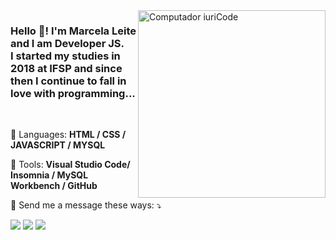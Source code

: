 <img src="https://cdn.discordapp.com/attachments/721176618084859999/998686277341806673/try.png" min-width="200px" max-width="300px" width="300px"  align="right" padding-right="100px" alt="Computador iuriCode">

<h3 align="left"> 
  Hello 👋! I'm Marcela Leite and I am <strong>Developer JS</strong>.<br>
  I started my studies in 2018 at IFSP and since then I continue to fall in love with programming...
</h3>
<br />
<p align="left">
  🦄 Languages: <strong>HTML / CSS / JAVASCRIPT / MYSQL </strong>
</p>

<p align="left">
  💼 Tools: <strong>Visual Studio Code/ Insomnia / MySQL Workbench / GitHub</strong>
</p>

<p align="left">
  💌 Send me a message these ways: ⤵️
</p>

<p align="left">
  <a href="marccelaleiite@gmail.com" alt="Gmail">
  <img src="https://img.shields.io/badge/-Gmail-FF0000?style=flat-square&labelColor=FF0000&logo=gmail&logoColor=white&link=LINK-DO-SEU-EMAIL" /></a>

  <a href="https://www.linkedin.com/in/marcela-leite-243a48162/" alt="Linkedin">
  <img src="https://img.shields.io/badge/-Linkedin-0e76a8?style=flat-square&logo=Linkedin&logoColor=white&link=LINK-DO-SEU-LINKEDIN" /></a>

  <a href="https://wa.me/5512981249270" alt="WhatsApp">
  <img src="https://img.shields.io/badge/-WhatsApp-25d366?style=flat-square&labelColor=25d366&logo=whatsapp&logoColor=white&link=API-DO-SEU-WHATSAPP"/></a>

